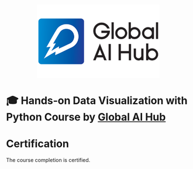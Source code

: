 <div align="center">
  <a href="https://globalaihub.com/community/">
    <img src="assets/logo.png" height=200px />
  </a>
</div>

# 🎓 Hands-on Data Visualization with Python Course by [Global AI Hub](https://globalaihub.com/community)

# Certification
The course completion is certified.
